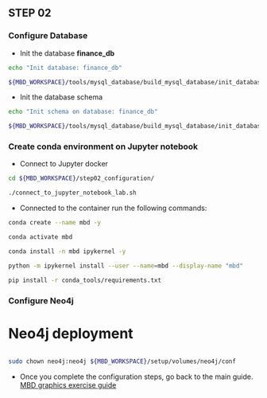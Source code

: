 

## STEP 02 

### Configure Database

- Init the database **finance_db**

```bash
echo "Init database: finance_db"

${MBD_WORKSPACE}/tools/mysql_database/build_mysql_database/init_database_finance.sh

```

- Init the database schema

```bash
echo "Init schema on database: finance_db"

${MBD_WORKSPACE}/tools/mysql_database/build_mysql_database/init_database_finance_schema.sh

```


### Create conda environment on Jupyter notebook
- Connect to Jupyter docker
```bash
cd ${MBD_WORKSPACE}/step02_configuration/

./connect_to_jupyter_notebook_lab.sh

```

- Connected to the container run the following commands:

```bash
conda create --name mbd -y

conda activate mbd

conda install -n mbd ipykernel -y

python -m ipykernel install --user --name=mbd --display-name "mbd"

pip install -r conda_tools/requirements.txt

```

### Configure Neo4j

# Neo4j deployment

```bash

sudo chown neo4j:neo4j ${MBD_WORKSPACE}/setup/volumes/neo4j/conf

```


- Once you complete the configuration steps, go back to the main guide.
[MBD graphics exercise guide](https://github.com/bptorao/mdb_graphics_db_exercise/blob/main/README.md)